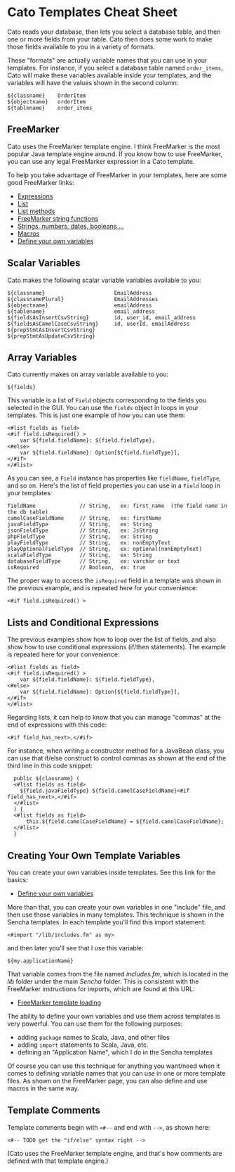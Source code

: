 Cato Templates Cheat Sheet
==========================

Cato reads your database, then lets you select a database table,
and then one or more fields from your table. Cato then does some
work to make those fields available to you in a variety of formats.

These "formats" are actually variable names that you can use in your
templates. For instance, if you select a database table named `order_items`,
Cato will make these variables available inside your templates, and
the variables will have the values shown in the second column:

    ${classname}    OrderItem
    ${objectname}   orderItem
    ${tablename}    order_items


FreeMarker
----------

Cato uses the FreeMarker template engine. I think FreeMarker is the most
popular Java template engine around. If you know how to use FreeMarker,
you can use any legal FreeMarker expression in a Cato template.

To help you take advantage of FreeMarker in your templates, here are some good
FreeMarker links:

* [Expressions](http://freemarker.org/docs/dgui_template_exp.html)
* [List](http://freemarker.org/docs/ref_directive_list.html)
* [List methods](http://freemarker.org/docs/ref_builtins_sequence.html)
* [FreeMarker string functions](http://freemarker.org/docs/ref_builtins_string.html)
* [Strings, numbers, dates, booleans ...](http://freemarker.org/docs/ref_builtins.html)
* [Macros](http://freemarker.org/docs/dgui_misc_userdefdir.html)
* [Define your own variables](http://freemarker.org/docs/dgui_misc_var.html)
    

Scalar Variables
----------------

Cato makes the following scalar variable variables available to you:

    ${classname}                      EmailAddress
    ${classnamePlural}                EmailAddresses
    ${objectname}                     emailAddress
    ${tablename}                      email_address
    ${fieldsAsInsertCsvString}        id, user_id, email_address
    ${fieldsAsCamelCaseCsvString}     id, userId, emailAddress
    ${prepStmtAsInsertCsvString}
    ${prepStmtAsUpdateCsvString}


Array Variables
---------------

Cato currently makes on array variable available to you:

    ${fields}

This variable is a list of `Field` objects corresponding to the fields you
selected in the GUI. You can use the `fields` object in loops in
your templates. This is just one example of how you can use them: 

````
<#list fields as field>
<#if field.isRequired() >
    var ${field.fieldName}: ${field.fieldType},
<#else>
    var ${field.fieldName}: Option[${field.fieldType}],
</#if>
</#list>
````

As you can see, a `Field` instance has properties like `fieldName`,
`fieldType`, and so on. Here's the list of field properties you
can use in a `Field` loop in your templates:

````
fieldName              // String,   ex: first_name  (the field name in the db table)
camelCaseFieldName     // String,   ex: firstName
javaFieldType          // String,   ex: String
jsonFieldType          // String,   ex: JsString
phpFieldType           // String,   ex: String
playFieldType          // String,   ex: nonEmptyText
playOptionalFieldType  // String,   ex: optional(nonEmptyText)
scalaFieldType         // String,   ex: String
databaseFieldType      // String,   ex: varchar or text
isRequired             // Boolean,  ex: true
````

The proper way to access the `isRequired` field in a template was shown 
in the previous example, and is repeated here for your convenience:

````
<#if field.isRequired() >
````


Lists and Conditional Expressions
---------------------------------

The previous examples show how to loop over the list of fields, and also
show how to use conditional expressions (if/then statements). The example
is repeated here for your convenience:

````
<#list fields as field>
<#if field.isRequired() >
    var ${field.fieldName}: ${field.fieldType},
<#else>
    var ${field.fieldName}: Option[${field.fieldType}],
</#if>
</#list>
````

Regarding lists, it can help to know that you can manage "commas" at the end
of expressions with this code:

    <#if field_has_next>,</#if>

For instance, when writing a constructor method for a JavaBean class, you can use that
if/else construct to control commas as shown at the end of the third line in this
code snippet:

      public ${classname} (
      <#list fields as field>
        ${field.javaFieldType} ${field.camelCaseFieldName}<#if field_has_next>,</#if>
      </#list>
      ) {
      <#list fields as field>
          this.${field.camelCaseFieldName} = ${field.camelCaseFieldName};
      </#list>
      }


Creating Your Own Template Variables
------------------------------------

You can create your own variables inside templates. See this link for the basics:

* [Define your own variables](http://freemarker.org/docs/dgui_misc_var.html)

More than that, you can create your own variables in one "include" file, and then
use those variables in many templates. This technique is shown in the Sencha 
templates. In each template you'll find this import statement:

````
<#import "/lib/includes.fm" as my>
````

and then later you'll see that I use this variable:

````
${my.applicationName}
````

That variable comes from the file named _includes.fm_, which is located in the
_lib_ folder under the main _Sencha_ folder. This is consistent with the 
FreeMarker instructions for imports, which are found at this URL:

* [FreeMarker template loading](http://freemarker.org/docs/pgui_config_templateloading.html)

The ability to define your own variables and use them across templates is very
powerful. You can use them for the following purposes:

* adding `package` names to Scala, Java, and other files
* adding `import` statements to Scala, Java, etc.
* defining an "Application Name", which I do in the Sencha templates

Of course you can use this technique for anything you want/need when it
comes to defining variable names that you can use in one or more 
template files. As shown on the FreeMarker page, you can also define and
use macros in the same way.


Template Comments
-----------------

Template comments begin with `<#--` and end with `-->`, as shown here: 

````
<#-- TODO get the "if/else" syntax right -->
````

(Cato uses the FreeMarker template engine, and that's how comments are
defined with that template engine.)










